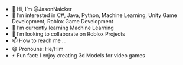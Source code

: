 - 👋 Hi, I’m @JasonNaicker
- 👀 I’m interested in C#, Java, Python, Machine Learning, Unity Game Development, Roblox Game Development
- 🌱 I’m currently learning Machine Learning
- 💞️ I’m looking to collaborate on Roblox Projects
- 📫 How to reach me ...
- 😄 Pronouns: He/Him
- ⚡ Fun fact: I enjoy creating 3d Models for video games

<!---
JasonNaicker/JasonNaicker is a ✨ special ✨ repository because its `README.md` (this file) appears on your GitHub profile.
You can click the Preview link to take a look at your changes.
--->
